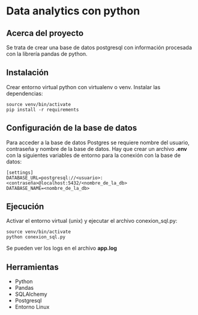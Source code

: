 # Data analytics con python

## Acerca del proyecto

Se trata de crear una base de datos postgresql con información procesada con la librería
pandas de python.

## Instalación

Crear entorno virtual python con virtualenv o venv. Instalar las dependencias:

```
source venv/bin/activate
pip install -r requirements
```

## Configuración de la base de datos

Para acceder a la base de datos Postgres se requiere nombre del usuario, contraseña y nombre
de la base de datos. Hay que crear un archivo **.env** con la siguientes variables de
entorno para la conexión con la base de datos:

```
[settings]
DATABASE_URL=postgresql://<usuario>:<contraseña>@localhost:5432/<nombre_de_la_db>
DATABASE_NAME=<nombre_de_la_db>
```

## Ejecución

Activar el entorno virtual (unix) y ejecutar el archivo conexion_sql.py:

```
source venv/bin/activate
python conexion_sql.py
```

Se pueden ver los logs en el archivo **app.log**

## Herramientas

* Python
* Pandas
* SQLAlchemy
* Postgresql
* Entorno Linux
